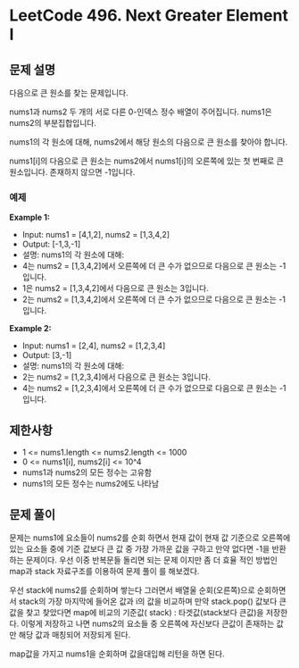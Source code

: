 # LeetCode 496. Next Greater Element I

## 문제 설명

다음으로 큰 원소를 찾는 문제입니다.

nums1과 nums2 두 개의 서로 다른 0-인덱스 정수 배열이 주어집니다. nums1은 nums2의 부분집합입니다.

nums1의 각 원소에 대해, nums2에서 해당 원소의 다음으로 큰 원소를 찾아야 합니다.

nums1[i]의 다음으로 큰 원소는 nums2에서 nums1[i]의 오른쪽에 있는 첫 번째로 큰 원소입니다. 존재하지 않으면 -1입니다.

### 예제

**Example 1:**

- Input: nums1 = [4,1,2], nums2 = [1,3,4,2]
- Output: [-1,3,-1]
- 설명: nums1의 각 원소에 대해:
- 4는 nums2 = [1,3,4,2]에서 오른쪽에 더 큰 수가 없으므로 다음으로 큰 원소는 -1입니다.
- 1은 nums2 = [1,3,4,2]에서 다음으로 큰 원소는 3입니다.
- 2는 nums2 = [1,3,4,2]에서 오른쪽에 더 큰 수가 없으므로 다음으로 큰 원소는 -1입니다.

**Example 2:**

- Input: nums1 = [2,4], nums2 = [1,2,3,4]
- Output: [3,-1]
- 설명: nums1의 각 원소에 대해:
- 2는 nums2 = [1,2,3,4]에서 다음으로 큰 원소는 3입니다.
- 4는 nums2 = [1,2,3,4]에서 오른쪽에 더 큰 수가 없으므로 다음으로 큰 원소는 -1입니다.

## 제한사항

- 1 <= nums1.length <= nums2.length <= 1000
- 0 <= nums1[i], nums2[i] <= 10^4
- nums1과 nums2의 모든 정수는 고유함
- nums1의 모든 정수는 nums2에도 나타남

## 문제 풀이

문제는 nums1에 요소들이 nums2를 순회 하면서 현재 값이 현재 값 기준으로 오른쪽에 있는 요소들 중에 기준 값보다 큰 값 중 가장 가까운 값을 구하고 만약 없다면 -1을 반환하는 문제이다.
우선 이중 반복문들 돌리면 되는 문제 이지만 좀 더 효율 적인 방법인 map과 stack 자료구조를 이용하여 문제 풀이 를 해보겠다.

우선 stack에 nums2를 순회하며 쌓는다 그러면서 배열울 순회(오른쪽)으로 순회하면서 stack의 가장 마지막에 들어온 값과 i의 값을 비교하며 만약 stack.pop() 값보다 큰 값을 찾고 찾았다면 map에 비교의 기준값( stack) : 타겟값(stack보다 큰값)을 저장한다.
이렇게 저장하고 나면 nums2의 요소들 중 오른쪽에 자신보다 큰값이 존재하는 값만 해당 값과 매칭되어 저장되게 된다.

map값을 가지고 nums1을 순회하며 값을대입해 리턴을 하면 된다.
